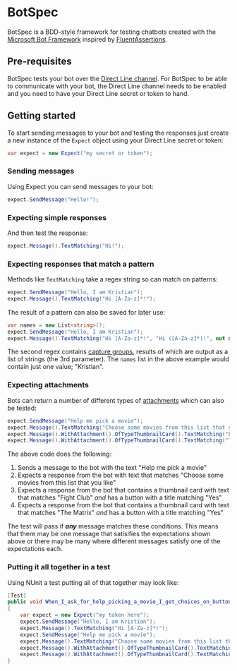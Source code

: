 # BotSpec

BotSpec is a BDD-style framework for testing chatbots created with the [Microsoft Bot Framework](https://dev.botframework.com/) inspired by [FluentAssertions](http://www.fluentassertions.com/).

## Pre-requisites

BotSpec tests your bot over the [Direct Line channel](https://docs.botframework.com/en-us/faq/#what-is-the-direct-line-channel).
For BotSpec to be able to communicate with your bot, the Direct Line channel needs to be enabled and you need to have your Direct Line
secret or token to hand.

## Getting started

To start sending messages to your bot and testing the responses just create a new instance of the `Expect` object using your Direct Line
secret or token:

```csharp
var expect = new Expect("my secret or token");
```

### Sending messages

Using Expect you can send messages to your bot:

```csharp
expect.SendMessage("Hello!");
```

### Expecting simple responses

And then test the response:

```csharp
expect.Message().TextMatching("Hi!");
```

### Expecting responses that match a pattern

Methods like `TextMatching` take a regex string so can match on patterns:

```csharp
expect.SendMessage("Hello, I am Kristian");
expect.Message().TextMatching("Hi [A-Za-z]*!");
```

The result of a pattern can also be saved for later use:

```csharp
var names = new List<string>();
expect.SendMessage("Hello, I am Kristian");
expect.Message().TextMatching("Hi [A-Za-z]*!", "Hi ([A-Za-z]*)!", out names);
```

The second regex contains [capture groups](https://msdn.microsoft.com/en-us/library/bs2twtah(v=vs.110).aspx#matched_subexpression),
results of which are output as a list of strings (the 3rd parameter).
The `names` list in the above example would contain just one value; "Kristian".

### Expecting attachments

Bots can return a number of different types of [attachments](https://docs.botframework.com/en-us/csharp/builder/sdkreference/attachments.html) which can also be tested:

```csharp
expect.SendMessage("Help me pick a movie");
expect.Message().TextMatching("Choose some movies from this list that you like");
expect.Message().WithAttachment().OfTypeThumbnailCard().TextMatching("Fight Club").WithButtons().TitleMatching("Yes");
expect.Message().WithAttachment().OfTypeThumbnailCard().TextMatching("The Matrix").WithButtons().TitleMatching("Yes");
```

The above code does the following:

1. Sends a message to the bot with the text "Help me pick a movie"
1. Expects a response from the bot with text that matches "Choose some movies from this list that you like"
1. Expects a response from the bot that contains a thumbnail card with text that matches "Fight Club" *and* has a button with a title matching "Yes"
1. Expects a response from the bot that contains a thumbnail card with text that matches "The Matrix" *and* has a button with a title matching "Yes"

The test will pass if ***any*** message matches these conditions. This means that there may be one message that satisifies the expectations shown above or there may be many where different messages satisfy one of the expectations each.

### Putting it all together in a test

Using NUnit a test putting all of that together may look like:

```csharp
[Test]
public void When_I_ask_for_help_picking_a_movie_I_get_choices_on_buttons_back()
{
    var expect = new Expect("my token here");
    expect.SendMessage("Hello, I am Kristian");
    expect.Message().TextMatching("Hi [A-Za-z]*!");
    expect.SendMessage("Help me pick a movie");
    expect.Message().TextMatching("Choose some movies from this list that you like");
    expect.Message().WithAttachment().OfTypeThumbnailCard().TextMatching("Fight Club").WithButtons().TitleMatching("Yes");
    expect.Message().WithAttachment().OfTypeThumbnailCard().TextMatching("The Matrix").WithButtons().TitleMatching("Yes");
}
```
